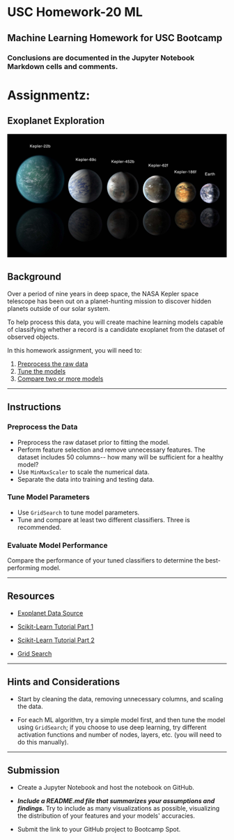 # USC Homework-20 ML
## Machine Learning Homework for USC Bootcamp


### Conclusions are documented in the Jupyter Notebook Markdown cells and comments.


# Assignmentz:
## Exoplanet Exploration

![exoplanets.jpg](Images/exoplanets.jpg)

## Background

Over a period of nine years in deep space, the NASA Kepler space telescope has been out on a planet-hunting mission to discover hidden planets outside of our solar system.

To help process this data, you will create machine learning models capable of classifying whether a record is a candidate exoplanet from the dataset of observed objects.

In this homework assignment, you will need to:

1. [Preprocess the raw data](#Preprocessing)
2. [Tune the models](#Tune-Model-Parameters)
3. [Compare two or more models](#Evaluate-Model-Performance)

- - -

## Instructions

### Preprocess the Data

* Preprocess the raw dataset prior to fitting the model.
* Perform feature selection and remove unnecessary features. The dataset includes 50 columns-- how many will be sufficient for a healthy model?
* Use `MinMaxScaler` to scale the numerical data.
* Separate the data into training and testing data.

### Tune Model Parameters

* Use `GridSearch` to tune model parameters.
* Tune and compare at least two different classifiers. Three is recommended.

### Evaluate Model Performance

Compare the performance of your tuned classifiers to determine the best-performing model.

- - -

## Resources

* [Exoplanet Data Source](https://www.kaggle.com/nasa/kepler-exoplanet-search-results)

* [Scikit-Learn Tutorial Part 1](https://www.youtube.com/watch?v=4PXAztQtoTg)

* [Scikit-Learn Tutorial Part 2](https://www.youtube.com/watch?v=gK43gtGh49o&t=5858s)

* [Grid Search](https://scikit-learn.org/stable/modules/grid_search.html)

- - -

## Hints and Considerations

* Start by cleaning the data, removing unnecessary columns, and scaling the data.

* For each ML algorithm, try a simple model first, and then tune the model using `GridSearch`; if you choose to use deep learning, try different activation functions and number of nodes, layers, etc. (you will need to do this manually).

- - -

## Submission

* Create a Jupyter Notebook and host the notebook on GitHub.

* ***Include a README.md file that summarizes your assumptions and findings.*** Try to include as many visualizations as possible, visualizing the distribution of your features and your models' accuracies.  

* Submit the link to your GitHub project to Bootcamp Spot.
